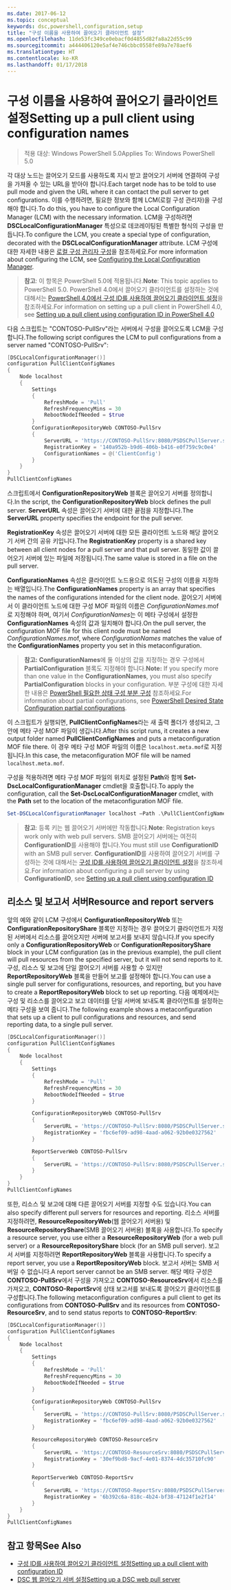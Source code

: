 ```yaml
---
ms.date: 2017-06-12
ms.topic: conceptual
keywords: dsc,powershell,configuration,setup
title: "구성 이름을 사용하여 끌어오기 클라이언트 설정"
ms.openlocfilehash: 11de53fc349ce0ebacf0d4855d82fa8a22d55c99
ms.sourcegitcommit: a444406120e5af4e746cbbc0558fe89a7e78aef6
ms.translationtype: HT
ms.contentlocale: ko-KR
ms.lasthandoff: 01/17/2018
---
```

# <a name="setting-up-a-pull-client-using-configuration-names"></a><span data-ttu-id="e9620-103">구성 이름을 사용하여 끌어오기 클라이언트 설정</span><span class="sxs-lookup"><span data-stu-id="e9620-103">Setting up a pull client using configuration names</span></span>

> <span data-ttu-id="e9620-104">적용 대상: Windows PowerShell 5.0</span><span class="sxs-lookup"><span data-stu-id="e9620-104">Applies To: Windows PowerShell 5.0</span></span>

<span data-ttu-id="e9620-105">각 대상 노드는 끌어오기 모드를 사용하도록 지시 받고 끌어오기 서버에 연결하여 구성을 가져올 수 있는 URL을 받아야 합니다.</span><span class="sxs-lookup"><span data-stu-id="e9620-105">Each target node has to be told to use pull mode and given the URL where it can contact the pull server to get configurations.</span></span>
<span data-ttu-id="e9620-106">이를 수행하려면, 필요한 정보와 함께 LCM(로컬 구성 관리자)을 구성해야 합니다.</span><span class="sxs-lookup"><span data-stu-id="e9620-106">To do this, you have to configure the Local Configuration Manager (LCM) with the necessary information.</span></span>
<span data-ttu-id="e9620-107">LCM을 구성하려면 **DSCLocalConfigurationManager** 특성으로 데코레이팅된 특별한 형식의 구성을 만듭니다.</span><span class="sxs-lookup"><span data-stu-id="e9620-107">To configure the LCM, you create a special type of configuration, decorated with the **DSCLocalConfigurationManager** attribute.</span></span>
<span data-ttu-id="e9620-108">LCM 구성에 대한 자세한 내용은 [로컬 구성 관리자 구성](metaConfig.md)을 참조하세요.</span><span class="sxs-lookup"><span data-stu-id="e9620-108">For more information about configuring the LCM, see [Configuring the Local Configuration Manager](metaConfig.md).</span></span>

> <span data-ttu-id="e9620-109">**참고**: 이 항목은 PowerShell 5.0에 적용됩니다.</span><span class="sxs-lookup"><span data-stu-id="e9620-109">**Note**: This topic applies to PowerShell 5.0.</span></span>
<span data-ttu-id="e9620-110">PowerShell 4.0에서 끌어오기 클라이언트를 설정하는 것에 대해서는 [PowerShell 4.0에서 구성 ID를 사용하여 끌어오기 클라이언트 설정](pullClientConfigID4.md)을 참조하세요.</span><span class="sxs-lookup"><span data-stu-id="e9620-110">For information on setting up a pull client in PowerShell 4.0, see [Setting up a pull client using configuration ID in PowerShell 4.0](pullClientConfigID4.md)</span></span>

<span data-ttu-id="e9620-111">다음 스크립트는 "CONTOSO-PullSrv"라는 서버에서 구성을 끌어오도록 LCM을 구성합니다.</span><span class="sxs-lookup"><span data-stu-id="e9620-111">The following script configures the LCM to pull configurations from a server named "CONTOSO-PullSrv":</span></span>

```powershell
[DSCLocalConfigurationManager()]
configuration PullClientConfigNames
{
    Node localhost
    {
        Settings
        {
            RefreshMode = 'Pull'
            RefreshFrequencyMins = 30
            RebootNodeIfNeeded = $true
        }
        ConfigurationRepositoryWeb CONTOSO-PullSrv
        {
            ServerURL = 'https://CONTOSO-PullSrv:8080/PSDSCPullServer.svc'
            RegistrationKey = '140a952b-b9d6-406b-b416-e0f759c9c0e4'
            ConfigurationNames = @('ClientConfig')
        }
    }
}
PullClientConfigNames
```

<span data-ttu-id="e9620-112">스크립트에서 **ConfigurationRepositoryWeb** 블록은 끌어오기 서버를 정의합니다.</span><span class="sxs-lookup"><span data-stu-id="e9620-112">In the script, the **ConfigurationRepositoryWeb** block defines the pull server.</span></span>
<span data-ttu-id="e9620-113">**ServerURL** 속성은 끌어오기 서버에 대한 끝점을 지정합니다.</span><span class="sxs-lookup"><span data-stu-id="e9620-113">The **ServerURL** property specifies the endpoint for the pull server.</span></span>

<span data-ttu-id="e9620-114">**RegistrationKey** 속성은 끌어오기 서버에 대한 모든 클라이언트 노드와 해당 끌어오기 서버 간의 공유 키입니다.</span><span class="sxs-lookup"><span data-stu-id="e9620-114">The **RegistrationKey** property is a shared key between all client nodes for a pull server and that pull server.</span></span>
<span data-ttu-id="e9620-115">동일한 값이 끌어오기 서버에 있는 파일에 저장됩니다.</span><span class="sxs-lookup"><span data-stu-id="e9620-115">The same value is stored in a file on the pull server.</span></span>

<span data-ttu-id="e9620-116">**ConfigurationNames** 속성은 클라이언트 노드용으로 의도된 구성의 이름을 지정하는 배열입니다.</span><span class="sxs-lookup"><span data-stu-id="e9620-116">The **ConfigurationNames** property is an array that specifies the names of the configurations intended for the client node.</span></span>
<span data-ttu-id="e9620-117">끌어오기 서버에서 이 클라이언트 노드에 대한 구성 MOF 파일의 이름은 *ConfigurationNames*.mof로 지정해야 하며, 여기서 *ConfigurationNames*는 이 메타 구성에서 설정한 **ConfigurationNames** 속성의 값과 일치해야 합니다.</span><span class="sxs-lookup"><span data-stu-id="e9620-117">On the pull server, the configuration MOF file for this client node must be named *ConfigurationNames*.mof, where *ConfigurationNames* matches the value of the **ConfigurationNames** property you set in this metaconfiguration.</span></span>

><span data-ttu-id="e9620-118">**참고:** **ConfigurationNames**에 둘 이상의 값을 지정하는 경우 구성에서 **PartialConfiguration** 블록도 지정해야 합니다.</span><span class="sxs-lookup"><span data-stu-id="e9620-118">**Note:** If you specify more than one value in the **ConfigurationNames**, you must also specify **PartialConfiguration** blocks in your configuration.</span></span>
<span data-ttu-id="e9620-119">부분 구성에 대한 자세한 내용은 [PowerShell 필요한 상태 구성 부분 구성](partialConfigs.md) 참조하세요.</span><span class="sxs-lookup"><span data-stu-id="e9620-119">For information about partial configurations, see [PowerShell Desired State Configuration partial configurations](partialConfigs.md).</span></span>

<span data-ttu-id="e9620-120">이 스크립트가 실행되면, **PullClientConfigNames**라는 새 출력 폴더가 생성되고, 그 안에 메타 구성 MOF 파일이 생깁니다.</span><span class="sxs-lookup"><span data-stu-id="e9620-120">After this script runs, it creates a new output folder named **PullClientConfigNames** and puts a metaconfiguration MOF file there.</span></span>
<span data-ttu-id="e9620-121">이 경우 메타 구성 MOF 파일의 이름은 `localhost.meta.mof`로 지정됩니다.</span><span class="sxs-lookup"><span data-stu-id="e9620-121">In this case, the metaconfiguration MOF file will be named `localhost.meta.mof`.</span></span>

<span data-ttu-id="e9620-122">구성을 적용하려면 메타 구성 MOF 파일의 위치로 설정된 **Path**와 함께 **Set-DscLocalConfigurationManager** cmdlet을 호출합니다.</span><span class="sxs-lookup"><span data-stu-id="e9620-122">To apply the configuration, call the **Set-DscLocalConfigurationManager** cmdlet, with the **Path** set to the location of the metaconfiguration MOF file.</span></span>

```powershell
Set-DSCLocalConfigurationManager localhost –Path .\PullClientConfigNames –Verbose.
```

> <span data-ttu-id="e9620-123">**참고**: 등록 키는 웹 끌어오기 서버에만 작동합니다.</span><span class="sxs-lookup"><span data-stu-id="e9620-123">**Note**: Registration keys work only with web pull servers.</span></span>
<span data-ttu-id="e9620-124">SMB 끌어오기 서버에는 여전히 **ConfigurationID**를 사용해야 합니다.</span><span class="sxs-lookup"><span data-stu-id="e9620-124">You must still use **ConfigurationID** with an SMB pull server.</span></span>
<span data-ttu-id="e9620-125">**ConfigurationID**를 사용하여 끌어오기 서버를 구성하는 것에 대해서는 [구성 ID를 사용하여 끌어오기 클라이언트 설정](PullClientConfigNames.md)을 참조하세요.</span><span class="sxs-lookup"><span data-stu-id="e9620-125">For information about configuring a pull server by using **ConfigurationID**, see [Setting up a pull client using configuration ID](PullClientConfigNames.md)</span></span>

## <a name="resource-and-report-servers"></a><span data-ttu-id="e9620-126">리소스 및 보고서 서버</span><span class="sxs-lookup"><span data-stu-id="e9620-126">Resource and report servers</span></span>

<span data-ttu-id="e9620-127">앞의 예와 같이 LCM 구성에서 **ConfigurationRepositoryWeb** 또는 **ConfigurationRepositoryShare** 블록만 지정하는 경우 끌어오기 클라이언트가 지정된 서버에서 리소스를 끌어오지만 서버에 보고서를 보내지 않습니다.</span><span class="sxs-lookup"><span data-stu-id="e9620-127">If you specify only a **ConfigurationRepositoryWeb** or **ConfigurationRepositoryShare** block in your LCM configuration (as in the previous example), the pull client will pull resources from the specified server, but it will not send reports to it.</span></span>
<span data-ttu-id="e9620-128">구성, 리소스 및 보고에 단일 끌어오기 서버를 사용할 수 있지만 **ReportRepositoryWeb** 블록을 만들어 보고를 설정해야 합니다.</span><span class="sxs-lookup"><span data-stu-id="e9620-128">You can use a single pull server for configurations, resources, and reporting, but you have to create a **ReportRepositoryWeb** block to set up reporting.</span></span>
<span data-ttu-id="e9620-129">다음 예제에서는 구성 및 리소스를 끌어오고 보고 데이터를 단일 서버에 보내도록 클라이언트를 설정하는 메타 구성을 보여 줍니다.</span><span class="sxs-lookup"><span data-stu-id="e9620-129">The following example shows a metaconfiguration that sets up a client to pull configurations and resources, and send reporting data, to a single pull server.</span></span>

```powershell
[DSCLocalConfigurationManager()]
configuration PullClientConfigNames
{
    Node localhost
    {
        Settings
        {
            RefreshMode = 'Pull'
            RefreshFrequencyMins = 30
            RebootNodeIfNeeded = $true
        }

        ConfigurationRepositoryWeb CONTOSO-PullSrv
        {
            ServerURL = 'https://CONTOSO-PullSrv:8080/PSDSCPullServer.svc'
            RegistrationKey = 'fbc6ef09-ad98-4aad-a062-92b0e0327562'
        }

        ReportServerWeb CONTOSO-PullSrv
        {
            ServerURL = 'https://CONTOSO-PullSrv:8080/PSDSCPullServer.svc'
        }
    }
}
PullClientConfigNames
```

<span data-ttu-id="e9620-130">또한, 리소스 및 보고에 대해 다른 끌어오기 서버를 지정할 수도 있습니다.</span><span class="sxs-lookup"><span data-stu-id="e9620-130">You can also specify different pull servers for resources and reporting.</span></span>
<span data-ttu-id="e9620-131">리소스 서버를 지정하려면, **ResourceRepositoryWeb**(웹 끌어오기 서버용) 및 **ResourceRepositoryShare**(SMB 끌어오기 서버용) 블록을 사용합니다.</span><span class="sxs-lookup"><span data-stu-id="e9620-131">To specify a resource server, you use either a **ResourceRepositoryWeb** (for a web pull server) or a **ResourceRepositoryShare** block (for an SMB pull server).</span></span>
<span data-ttu-id="e9620-132">보고서 서버를 지정하려면 **ReportRepositoryWeb** 블록을 사용합니다.</span><span class="sxs-lookup"><span data-stu-id="e9620-132">To specify a report server, you use a **ReportRepositoryWeb** block.</span></span>
<span data-ttu-id="e9620-133">보고서 서버는 SMB 서버일 수 없습니다.</span><span class="sxs-lookup"><span data-stu-id="e9620-133">A report server cannot be an SMB server.</span></span>
<span data-ttu-id="e9620-134">해당 메타 구성은 **CONTOSO-PullSrv**에서 구성을 가져오고 **CONTOSO-ResourceSrv**에서 리소스를 가져오고, **CONTOSO-ReportSrv**에 상태 보고서를 보내도록 끌어오기 클라이언트를 구성합니다.</span><span class="sxs-lookup"><span data-stu-id="e9620-134">The following metaconfiguration configures a pull client to get its configurations from **CONTOSO-PullSrv** and its resources from **CONTOSO-ResourceSrv**, and to send status reports to **CONTOSO-ReportSrv**:</span></span>

```powershell
[DSCLocalConfigurationManager()]
configuration PullClientConfigNames
{
    Node localhost
    {
        Settings
        {
            RefreshMode = 'Pull'
            RefreshFrequencyMins = 30
            RebootNodeIfNeeded = $true
        }

        ConfigurationRepositoryWeb CONTOSO-PullSrv
        {
            ServerURL = 'https://CONTOSO-PullSrv:8080/PSDSCPullServer.svc'
            RegistrationKey = 'fbc6ef09-ad98-4aad-a062-92b0e0327562'
        }

        ResourceRepositoryWeb CONTOSO-ResourceSrv
        {
            ServerURL = 'https://CONTOSO-ResourceSrv:8080/PSDSCPullServer.svc'
            RegistrationKey = '30ef9bd8-9acf-4e01-8374-4dc35710fc90'
        }

        ReportServerWeb CONTOSO-ReportSrv
        {
            ServerURL = 'https://CONTOSO-ReportSrv:8080/PSDSCPullServer.svc'
            RegistrationKey = '6b392c6a-818c-4b24-bf38-47124f1e2f14'
        }
    }
}
PullClientConfigNames
```

## <a name="see-also"></a><span data-ttu-id="e9620-135">참고 항목</span><span class="sxs-lookup"><span data-stu-id="e9620-135">See Also</span></span>

* [<span data-ttu-id="e9620-136">구성 ID를 사용하여 끌어오기 클라이언트 설정</span><span class="sxs-lookup"><span data-stu-id="e9620-136">Setting up a pull client with configuration ID</span></span>](PullClientConfigNames.md)
* [<span data-ttu-id="e9620-137">DSC 웹 끌어오기 서버 설정</span><span class="sxs-lookup"><span data-stu-id="e9620-137">Setting up a DSC web pull server</span></span>](pullServer.md)

